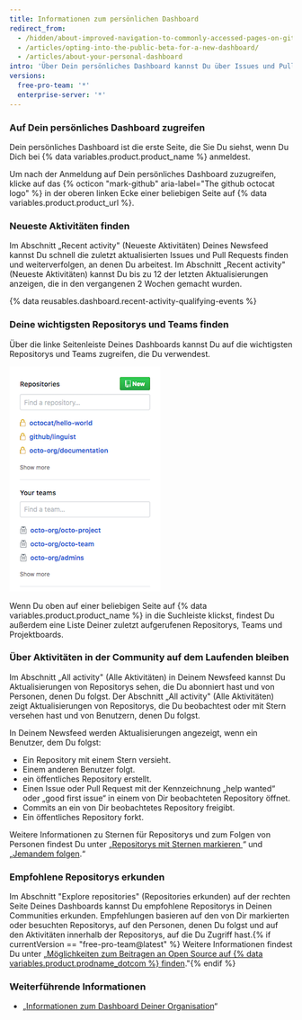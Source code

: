 ```yaml
---
title: Informationen zum persönlichen Dashboard
redirect_from:
  - /hidden/about-improved-navigation-to-commonly-accessed-pages-on-github/
  - /articles/opting-into-the-public-beta-for-a-new-dashboard/
  - /articles/about-your-personal-dashboard
intro: 'Über Dein persönliches Dashboard kannst Du über Issues und Pull Requests, die Du bearbeitest oder verfolgst, auf dem Laufenden bleiben, zu Deinen wichtigsten Repositorys und Teamseiten navigieren, Dich über die neuesten Aktivitäten in Organisationen und Repositorys informieren, die Du abonniert hast, und empfohlene Repositorys erkunden.'
versions:
  free-pro-team: '*'
  enterprise-server: '*'
---
```


### Auf Dein persönliches Dashboard zugreifen

Dein persönliches Dashboard ist die erste Seite, die Sie Du siehst, wenn Du Dich bei {% data variables.product.product_name %} anmeldest.

Um nach der Anmeldung auf Dein persönliches Dashboard zuzugreifen, klicke auf das {% octicon "mark-github" aria-label="The github octocat logo" %} in der oberen linken Ecke einer beliebigen Seite auf {% data variables.product.product_url %}.

### Neueste Aktivitäten finden

Im Abschnitt „Recent activity" (Neueste Aktivitäten) Deines Newsfeed kannst Du schnell die zuletzt aktualisierten Issues und Pull Requests finden und weiterverfolgen, an denen Du arbeitest. Im Abschnitt „Recent activity" (Neueste Aktivitäten) kannst Du bis zu 12 der letzten Aktualisierungen anzeigen, die in den vergangenen 2 Wochen gemacht wurden.

{% data reusables.dashboard.recent-activity-qualifying-events %}

### Deine wichtigsten Repositorys und Teams finden

Über die linke Seitenleiste Deines Dashboards kannst Du auf die wichtigsten Repositorys und Teams zugreifen, die Du verwendest.

![Liste mit Repositorys und Teams verschiedener Organisationen](/assets/images/help/dashboard/repositories-and-teams-from-personal-dashboard.png)

Wenn Du oben auf einer beliebigen Seite auf {% data variables.product.product_name %} in die Suchleiste klickst, findest Du außerdem eine Liste Deiner zuletzt aufgerufenen Repositorys, Teams und Projektboards.

### Über Aktivitäten in der Community auf dem Laufenden bleiben

Im Abschnitt „All activity" (Alle Aktivitäten) in Deinem Newsfeed kannst Du Aktualisierungen von Repositorys sehen, die Du abonniert hast und von Personen, denen Du folgst. Der Abschnitt „All activity" (Alle Aktivitäten) zeigt Aktualisierungen von Repositorys, die Du beobachtest oder mit Stern versehen hast und von Benutzern, denen Du folgst.

In Deinem Newsfeed werden Aktualisierungen angezeigt, wenn ein Benutzer, dem Du folgst:
- Ein Repository mit einem Stern versieht.
- Einem anderen Benutzer folgt.
- ein öffentliches Repository erstellt.
- Einen Issue oder Pull Request mit der Kennzeichnung „help wanted“ oder „good first issue“ in einem von Dir beobachteten Repository öffnet.
- Commits an ein von Dir beobachtetes Repository freigibt.
- Ein öffentliches Repository forkt.

Weitere Informationen zu Sternen für Repositorys und zum Folgen von Personen findest Du unter „[Repositorys mit Sternen markieren ](/articles/saving-repositories-with-stars/)“ und „[Jemandem folgen](/articles/following-people).“

### Empfohlene Repositorys erkunden

Im Abschnitt "Explore repositories" (Repositories erkunden) auf der rechten Seite Deines Dashboards kannst Du empfohlene Repositorys in Deinen Communities erkunden. Empfehlungen basieren auf den von Dir markierten oder besuchten Repositorys, auf den Personen, denen Du folgst und auf den Aktivitäten innerhalb der Repositorys, auf die Du Zugriff hast.{% if currentVersion == "free-pro-team@latest" %} Weitere Informationen findest Du unter „[Möglichkeiten zum Beitragen an Open Source auf {% data variables.product.prodname_dotcom %} finden](/github/getting-started-with-github/finding-ways-to-contribute-to-open-source-on-github)."{% endif %}

### Weiterführende Informationen

- „[Informationen zum Dashboard Deiner Organisation](/articles/about-your-organization-dashboard)“
